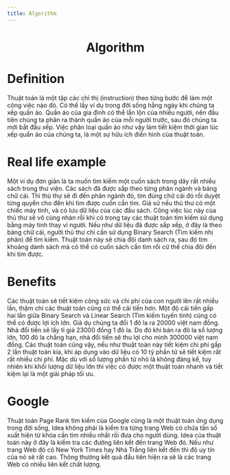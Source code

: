 ```yaml
---
title: Algorithm
---
```


<link rel="stylesheet" href="../../main.css">
<div class="bg">
      <center><h1 class="bigtitle">Algorithm</h1></center>
</div>

# Definition

Thuật toán là một tập các chỉ thị (instruction) theo từng bước để làm một công việc nào đó. Có thể lấy ví dụ trong đời sống hằng ngày khi chúng ta xếp quần áo. Quần áo của gia đình có thể lẫn lộn của nhiều người, nên đầu tiên chúng ta phân ra thành quần áo của mỗi người trước, sau đó chúng ta mới bắt đầu xếp. Việc phân loại quần áo như vậy làm tiết kiệm thời gian lúc xếp quần áo của chúng ta, là một sự hữu ích điển hình của thuật toán.

# Real life example

Một ví dụ đơn giản là ta muốn tìm kiếm một cuốn sách trong dãy rất nhiều sách trong thư viện. Các sách đã được sắp theo từng phân ngành và bảng chữ cái. Thì thủ thư sẽ đi đến phân ngành đó, tìm đúng chữ cái đó rồi duyệt từng quyển cho đến khi tìm được cuốn cần tìm. Giả sử nếu thủ thư có một chiếc máy tính, và có lưu dữ liệu của các đầu sách. Công việc lúc này của thủ thư sẽ vô cùng nhàn rỗi khi có trong tay các thuật toán tìm kiếm sử dụng bằng máy tính thay vì người. Nếu như dữ liệu đã được sắp xếp, ở đây là theo bảng chữ cái, người thủ thư chỉ cần sử dụng Binary Search (Tìm kiếm nhị phân) để tìm kiếm. Thuật toán này sẽ chia đôi danh sách ra, sau đó tìm khoảng danh sách mà có thể có cuốn sách cần tìm rồi cứ thế chia đôi đến khi tìm được.

# Benefits

Các thuật toán sẽ tiết kiệm công sức và chi phí của con người lên rất nhiều lần, thậm chí các thuật toán cũng có thể cải tiến hơn. Một độ cải tiến gấp hai lần giữa Binary Search và Linear Search (Tìm kiếm tuyến tính) cũng có thể có được lợi ích lớn. Giả dụ chúng ta đổi 1 đô la ra 20000 việt nam đồng. Nhà đổi tiền sẽ lấy tỉ giá 23000 đồng 1 đô la. Do đó khi bán ra đô la số lượng lớn, 100 đô la chẳng hạn, nhà đổi tiền sẽ thu lợi cho mình 300000 việt nam đồng. Các thuật toán cũng vậy, nếu như thuật toán này tiết kiệm chi phí gấp 2 lần thuật toán kia, khi áp dụng vào dữ liệu có 10 tỷ phần tử sẽ tiết kiệm rất rất nhiều chi phí. Mặc dù với số lượng phần tử nhỏ là không đáng kể, tuy nhiên khi khối lượng dữ liệu lớn thì việc có được một thuật toán nhanh và tiết kiệm lại là một giải pháp tối ưu.

# Google

Thuật toán Page Rank tìm kiếm của Google cũng là một thuật toán ứng dụng trong đời sống, Idea không phải là kiểm tra từng trang Web có chứa tần số xuất hiện từ khóa cần tìm nhiều nhất rồi đưa cho người dùng. Idea của thuật toán này ở đây là kiểm tra các đường liên kết đến trang Web đó. Nếu như trang Web đó có New York Times hay Nhà Trắng liên kết đến thì độ uy tín của nó sẽ rất cao. Thông thường kết quả đầu tiên hiện ra sẽ là các trang Web có nhiều liên kết chất lượng.
